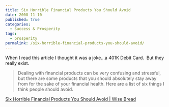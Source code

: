 ```yaml
---
title: Six Horrible Financial Products You Should Avoid
date: 2008-11-10
published: true
categories:
  - Success & Prosperity
tags:
  - prosperity
permalink: /six-horrible-financial-products-you-should-avoid/
---
```

When I read this article I thought it was a joke...a 401K Debit Card.  But they really exist.

>Dealing with financial products can be very confusing and stressful, but there are some products that you should absolutely stay away from for the sake of your financial health. Here are a list of six things I think people should avoid.

[Six Horrible Financial Products You Should Avoid | Wise Bread](http://www.wisebread.com/six-horrible-financial-products-you-should-avoid)